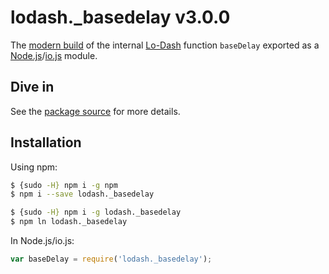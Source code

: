 # lodash._basedelay v3.0.0

The [modern build](https://github.com/lodash/lodash/wiki/Build-Differences) of the internal [Lo-Dash](https://lodash.com/) function `baseDelay` exported as a [Node.js](http://nodejs.org/)/[io.js](https://iojs.org/) module.

## Dive in

See the [package source](https://github.com/lodash/lodash/blob/3.0.0-npm-packages/lodash._basedelay/index.js) for more details.

## Installation

Using npm:

```bash
$ {sudo -H} npm i -g npm
$ npm i --save lodash._basedelay

$ {sudo -H} npm i -g lodash._basedelay
$ npm ln lodash._basedelay
```

In Node.js/io.js:

```js
var baseDelay = require('lodash._basedelay');
```
